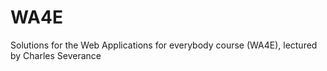 # WA4E
Solutions for the Web Applications for everybody course (WA4E), lectured by Charles Severance
